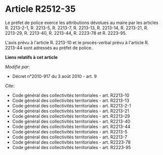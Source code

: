 # Article R2512-35

Le préfet de police exerce les attributions dévolues au maire par les articles R. 2213-2-1, R. 2213-5, R. 2213-7, R. 2213-13,
R. 2213-14, R. 2213-21, R. 2213-29, 
R. 2213-40, R. 2213-44, R. 2223-78 et R. 2223-95.

L'avis prévu à l'article R. 2213-10 et le procès-verbal prévu à l'article R. 2213-44 sont adressés au préfet de police.

**Liens relatifs à cet article**

_Modifié par_:

  - Décret n°2010-917 du 3 août 2010 - art. 9

_Cite_:

  - Code général des collectivités territoriales - art. R2213-10
  - Code général des collectivités territoriales - art. R2213-13
  - Code général des collectivités territoriales - art. R2213-2-1
  - Code général des collectivités territoriales - art. R2213-21
  - Code général des collectivités territoriales - art. R2213-29
  - Code général des collectivités territoriales - art. R2213-40
  - Code général des collectivités territoriales - art. R2213-44
  - Code général des collectivités territoriales - art. R2213-5
  - Code général des collectivités territoriales - art. R2213-7
  - Code général des collectivités territoriales - art. R2223-78
  - Code général des collectivités territoriales - art. R2223-95
